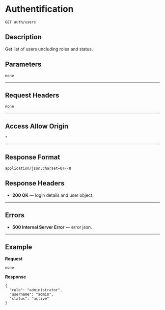 # Authentification

    GET auth/users

## Description

Get list of users uncluding roles and status.

## Parameters

    none

***

## Request Headers

    none

***

## Access Allow Origin

    *

***

## Response Format

    application/json;charset=UTF-8

## Response Headers

- **200 OK** — login details and user object.

***

## Errors

- **500 Internal Server Error** — error json.

***

## Example
**Request**

    none

**Response**

    {
      "role": "administrator",
      "username": "admin",
      "status": "active"
    }
